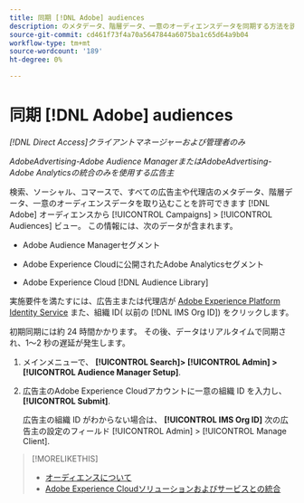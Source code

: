 ```yaml
---
title: 同期 [!DNL Adobe] audiences
description: のメタデータ、階層データ、一意のオーディエンスデータを同期する方法を説明します [!DNL Adobe] オーディエンス。
source-git-commit: cd461f73f4a70a5647844a6075ba1c65d64a9b04
workflow-type: tm+mt
source-wordcount: '189'
ht-degree: 0%

---
```


# 同期 [!DNL Adobe] audiences

*[!DNL Direct Access]クライアントマネージャーおよび管理者のみ*

*AdobeAdvertising-Adobe Audience ManagerまたはAdobeAdvertising-Adobe Analyticsの統合のみを使用する広告主*

検索、ソーシャル、コマースで、すべての広告主や代理店のメタデータ、階層データ、一意のオーディエンスデータを取り込むことを許可できます [!DNL Adobe] オーディエンスから [!UICONTROL Campaigns] > [!UICONTROL Audiences] ビュー。 この情報には、次のデータが含まれます。

* Adobe Audience Managerセグメント

* Adobe Experience Cloudに公開されたAdobe Analyticsセグメント

* Adobe Experience Cloud [!DNL Audience Library]

実施要件を満たすには、広告主または代理店が [Adobe Experience Platform Identity Service](https://experienceleague.adobe.com/docs/id-service/using/home.html) また、組織 ID( 以前の [!DNL IMS Org ID]) をクリックします。

初期同期には約 24 時間かかります。 その後、データはリアルタイムで同期され、1～2 秒の遅延が発生します。

1. メインメニューで、 **[!UICONTROL Search]> [!UICONTROL Admin] >[!UICONTROL Audience Manager Setup]**.

1. 広告主のAdobe Experience Cloudアカウントに一意の組織 ID を入力し、 **[!UICONTROL Submit]**.

   広告主の組織 ID がわからない場合は、 **[!UICONTROL IMS Org ID]** 次の広告主の設定のフィールド [!UICONTROL Admin] > [!UICONTROL Manage Client].

>[!MORELIKETHIS]
>
>* [オーディエンスについて](/help/search-social-commerce/campaign-management/campaigns/audience-about.md)
>* [Adobe Experience Cloudソリューションおよびサービスとの統合](/help/search-social-commerce/introduction/integrations.md)

